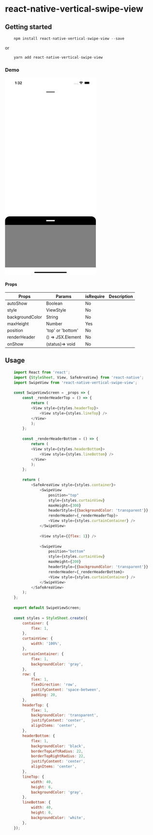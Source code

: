 # react-native-vertical-swipe-view

## Getting started
```js
    npm install react-native-vertical-swipe-view --save
```
or
```js
    yarn add react-native-vertical-swipe-view
```

### Demo
![](https://github.com/hoaphantn7604/file-upload/blob/master/document/swipeview/demo.png)

#### Props
| Props              | Params               | isRequire | Description      |
| ------------------ | -------------------- | --------- | ---------------- |
| autoShow           | Boolean              | No        |                  |
| style              | ViewStyle            | No        |                  |
| backgroundColor    | String               | No        |                  |
| maxHeight          | Number               | Yes       |                  |
| position           | 'top' or 'bottom'    | No        |                  |
| renderHeader       | () => JSX.Element    | No        |                  |
| onShow             | (status)=> void      | No        |                  |


## Usage
```javascript
    import React from 'react';
    import {StyleSheet, View, SafeAreaView} from 'react-native';
    import SwipeView from 'react-native-vertical-swipe-view';

    const SwipeViewScreen = _props => {
        const _renderHeaderTop = () => {
            return (
            <View style={styles.headerTop}>
                <View style={styles.lineTop} />
            </View>
            );
        };

        const _renderHeaderBottom = () => {
            return (
            <View style={styles.headerBottom}>
                <View style={styles.lineBottom} />
            </View>
            );
        };

        return (
            <SafeAreaView style={styles.container}>
                <SwipeView
                    position="top"
                    style={styles.curtainView}
                    maxHeight={300}
                    headerStyle={{backgroundColor: 'transparent'}}
                    renderHeader={_renderHeaderTop}>
                    <View style={styles.curtainContainer} />
                </SwipeView>

                <View style={{flex: 1}} />

                <SwipeView
                    position="bottom"
                    style={styles.curtainView}
                    maxHeight={200}
                    headerStyle={{backgroundColor: 'transparent'}}
                    renderHeader={_renderHeaderBottom}>
                    <View style={styles.curtainContainer} />
                </SwipeView>
            </SafeAreaView>
        );
    };

    export default SwipeViewScreen;

    const styles = StyleSheet.create({
        container: {
            flex: 1,
        },
        curtainView: {
            width: '100%',
        },
        curtainContainer: {
            flex: 1,
            backgroundColor: 'gray',
        },
        row: {
            flex: 1,
            flexDirection: 'row',
            justifyContent: 'space-between',
            padding: 20,
        },
        headerTop: {
            flex: 1,
            backgroundColor: 'transparent',
            justifyContent: 'center',
            alignItems: 'center',
        },
        headerBottom: {
            flex: 1,
            backgroundColor: 'black',
            borderTopLeftRadius: 22,
            borderTopRightRadius: 22,
            justifyContent: 'center',
            alignItems: 'center',
        },
        lineTop: {
            width: 40,
            height: 6,
            backgroundColor: 'gray',
        },
        lineBottom: {
            width: 40,
            height: 6,
            backgroundColor: 'white',
        },
    });
```

